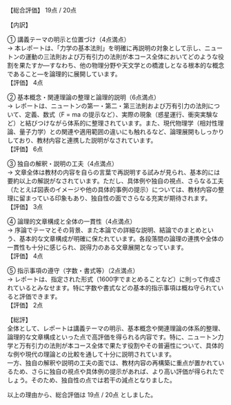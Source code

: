 【総合評価】 19点 / 20点

【内訳】

① 講義テーマの明示と位置づけ（4点満点）  
→ 本レポートは、「力学の基本法則」を明確に再説明の対象として示し、ニュートンの運動の三法則および万有引力の法則が本コース全体においてどのような役割を果たすか―すなわち、他の物理分野や天文学との橋渡しとなる根本的な概念であること―を論理的に展開しています。  
【評価】 4点

② 基本概念・関連理論の整理と論理的説明（6点満点）  
→ レポートは、ニュートンの第一・第二・第三法則および万有引力の法則について、定義、数式（F = ma の提示など）、実際の現象（惑星運行、衝突実験など）と結びつけながら体系的に整理されています。また、現代物理学（相対性理論、量子力学）との関連や適用範囲の違いにも触れるなど、論理展開もしっかりしており、教材内容と連携した説明がなされています。  
【評価】 6点

③ 独自の解釈・説明の工夫（4点満点）  
→ 文章全体は教材の内容を自らの言葉で再説明する試みが見られ、基本的には要約以上の解説がなされています。ただし、具体例や独自の視点、さらなる工夫（たとえば図表のイメージや他の具体的事例の提示）については、教材内容の整理に留まっている印象もあり、独自性の面でさらなる充実が期待されます。  
【評価】 3点

④ 論理的文章構成と全体の一貫性（4点満点）  
→ 序論でテーマとその背景、また本論での詳細な説明、結論でのまとめという、基本的な文章構成が明確に保たれています。各段落間の論理の連携や全体の一貫性も十分に感じられ、説得力のある文章展開となっています。  
【評価】 4点

⑤ 指示事項の遵守（字数・書式等）（2点満点）  
→ レポートは、指定された形式（1600字でまとめることなど）に則って作成されているとみなせます。特に字数や書式などの基本的指示事項は概ね守られていると評価できます。  
【評価】 2点

【総評】  
全体として、レポートは講義テーマの明示、基本概念や関連理論の体系的整理、論理的な文章構成といった点で高評価を得られる内容です。特に、ニュートン力学と万有引力の法則が本コース全体で果たす役割やその普遍性について、具体的な例や現代の理論との比較を通して十分に説明されています。  
一方、独自の解釈や説明の工夫の面では、教材内容の再構築に重点が置かれているため、さらに独自の視点や具体例の提示があれば、より高い評価が得られたでしょう。そのため、独自性の点では若干の減点となりました。  

以上の理由から、総合評価は 19点 / 20点 としました。